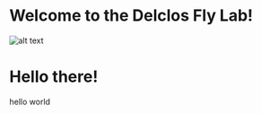 # Welcome to the Delclos Fly Lab! 
![alt text](/mosca_logo)
<h1>Hello there!</h1>
<p> hello world </p>
